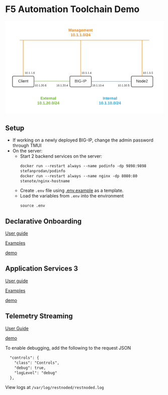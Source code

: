 # F5 Automation Toolchain Demo

![Topology](./images/atdemo.png)

## Setup

- If working on a newly deployed BIG-IP, change the admin password through TMUI
- On the server:
  - Start 2 backend services on the server:
      ```
      docker run --restart always --name podinfo -dp 9898:9898 stefanprodan/podinfo
      docker run --restart always --name nginx -dp 8080:80 stenote/nginx-hostname
      ```
  - Create `.env` file using [.env.example](./.env.example) as a template.
  - Load the variables from `.env` into the environment
      ```
      source .env
      ```

## Declarative Onboarding

[User guide](https://clouddocs.f5.com/products/extensions/f5-declarative-onboarding/latest/using-do.html)

[Examples](https://clouddocs.f5.com/products/extensions/f5-declarative-onboarding/latest/examples.html)

[demo](./do-demo.md)

## Application Services 3

[User guide](https://clouddocs.f5.com/products/extensions/f5-appsvcs-extension/latest/userguide/)

[Examples](https://clouddocs.f5.com/products/extensions/f5-appsvcs-extension/latest/declarations/)

[demo](./as3-demo.md)

## Telemetry Streaming

[User Guide](https://clouddocs.f5.com/products/extensions/f5-telemetry-streaming/latest/using-ts.html)

[demo](./ts-demo.md)

To enable debugging, add the following to the request JSON
```
  "controls": {
    "class": "Controls",
    "debug": true,
    "logLevel": "debug"
  },
```

View logs at `/var/log/restnoded/restnoded.log`
